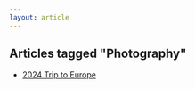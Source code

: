 ```yaml
---
layout: article
---
```


## Articles tagged "Photography"
- [2024 Trip to Europe](/articles/2024/24tte)